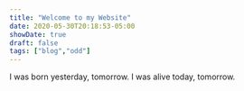 ```yaml
---
title: "Welcome to my Website"
date: 2020-05-30T20:18:53-05:00
showDate: true
draft: false
tags: ["blog","odd"]
---
```


I was born yesterday, tomorrow. I was alive today, tomorrow.